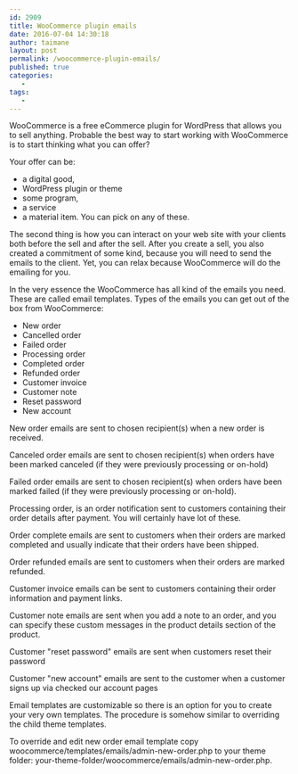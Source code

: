```yaml
---
id: 2909
title: WooCommerce plugin emails
date: 2016-07-04 14:30:18
author: taimane
layout: post
permalink: /woocommerce-plugin-emails/
published: true
categories:
   -
tags:
   -
---
```

WooCommerce is a free eCommerce plugin for WordPress that allows you to sell anything.
Probable the best way to start working with WooCommerce is to start thinking what you can offer? 

Your offer can be:
* a digital good, 
* WordPress plugin or theme
* some program, 
* a service 
* a material item. 
You can pick on any of these.

The second thing is how you can interact on your web site with your clients both before the sell and after the sell. 
After you create a sell, you also created a commitment of some kind, because you will need to send the emails to the client. Yet, you can relax because WooCommerce will do the emailing for you. 

In the very essence the WooCommerce has all kind of the emails you need. These are called email templates.
Types of the emails you can get out of the box from WooCommerce:

* New order
* Cancelled order
* Failed order
* Processing order
* Completed order
* Refunded order
* Customer invoice
* Customer note
* Reset password
* New account

New order emails are sent to chosen recipient(s) when a new order is received.

Canceled order emails are sent to chosen recipient(s) when orders have been marked canceled (if they were previously processing or on-hold)

Failed order emails are sent to chosen recipient(s) when orders have been marked failed (if they were previously processing or on-hold).

Processing order, is an order notification sent to customers containing their order details after payment. You will certainly have lot of these.

Order complete emails are sent to customers when their orders are marked completed and usually indicate that their orders have been shipped.

Order refunded emails are sent to customers when their orders are marked refunded.

Customer invoice emails can be sent to customers containing their order information and payment links.

Customer note emails are sent when you add a note to an order, and you can specify these custom messages in the product details section of the product.

Customer "reset password" emails are sent when customers reset their password

Customer "new account" emails are sent to the customer when a customer signs up via checked our account pages 

Email templates are customizable so there is an option for you to create your very own templates.
The procedure is somehow similar to overriding the child theme templates.

To override and edit new order email template copy woocommerce/templates/emails/admin-new-order.php to your theme folder: your-theme-folder/woocommerce/emails/admin-new-order.php.

  
